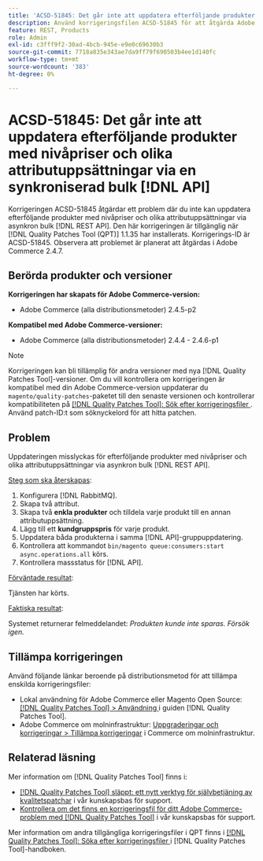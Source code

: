 ```yaml
---
title: 'ACSD-51845: Det går inte att uppdatera efterföljande produkter med nivåpriser och olika attributuppsättningar via en synkroniserad bulk [!DNL API]'
description: Använd korrigeringsfilen ACSD-51845 för att åtgärda Adobe Commerce-problemet, där du inte kan uppdatera efterföljande produkter med nivåpriser och olika attributuppsättningar via asynkron bulk [!DNL REST API].
feature: REST, Products
role: Admin
exl-id: c3fff9f2-30ad-4bcb-945e-e9e0c69630b3
source-git-commit: 7718a835e343ae7da9ff79f690503b4ee1d140fc
workflow-type: tm+mt
source-wordcount: '383'
ht-degree: 0%

---
```


# ACSD-51845: Det går inte att uppdatera efterföljande produkter med nivåpriser och olika attributuppsättningar via en synkroniserad bulk [!DNL API]

Korrigeringen ACSD-51845 åtgärdar ett problem där du inte kan uppdatera efterföljande produkter med nivåpriser och olika attributuppsättningar via asynkron bulk [!DNL REST API]. Den här korrigeringen är tillgänglig när [!DNL Quality Patches Tool (QPT)] 1.1.35 har installerats. Korrigerings-ID är ACSD-51845. Observera att problemet är planerat att åtgärdas i Adobe Commerce 2.4.7.

## Berörda produkter och versioner

**Korrigeringen har skapats för Adobe Commerce-version:**

* Adobe Commerce (alla distributionsmetoder) 2.4.5-p2

**Kompatibel med Adobe Commerce-versioner:**

* Adobe Commerce (alla distributionsmetoder) 2.4.4 - 2.4.6-p1

>[!NOTE]
>
>Korrigeringen kan bli tillämplig för andra versioner med nya [!DNL Quality Patches Tool]-versioner. Om du vill kontrollera om korrigeringen är kompatibel med din Adobe Commerce-version uppdaterar du `magento/quality-patches`-paketet till den senaste versionen och kontrollerar kompatibiliteten på [[!DNL Quality Patches Tool]: Sök efter korrigeringsfiler ](https://experienceleague.adobe.com/tools/commerce-quality-patches/index.html). Använd patch-ID:t som söknyckelord för att hitta patchen.

## Problem

Uppdateringen misslyckas för efterföljande produkter med nivåpriser och olika attributuppsättningar via asynkron bulk [!DNL REST API].

<u>Steg som ska återskapas</u>:

1. Konfigurera [!DNL RabbitMQ].
1. Skapa två attribut.
1. Skapa två **enkla produkter** och tilldela varje produkt till en annan attributuppsättning.
1. Lägg till ett **kundgruppspris** för varje produkt.
1. Uppdatera båda produkterna i samma [!DNL API]-gruppuppdatering.
1. Kontrollera att kommandot `bin/magento queue:consumers:start async.operations.all` körs.
1. Kontrollera massstatus för [!DNL API].

<u>Förväntade resultat</u>:

Tjänsten har körts.

<u>Faktiska resultat</u>:

Systemet returnerar felmeddelandet: *Produkten kunde inte sparas. Försök igen.*

## Tillämpa korrigeringen

Använd följande länkar beroende på distributionsmetod för att tillämpa enskilda korrigeringsfiler:

* Lokal användning för Adobe Commerce eller Magento Open Source: [[!DNL Quality Patches Tool] > Användning ](https://experienceleague.adobe.com/docs/commerce-operations/tools/quality-patches-tool/usage.html) i guiden [!DNL Quality Patches Tool].
* Adobe Commerce om molninfrastruktur: [Uppgraderingar och korrigeringar > Tillämpa korrigeringar](https://experienceleague.adobe.com/docs/commerce-cloud-service/user-guide/develop/upgrade/apply-patches.html) i Commerce om molninfrastruktur.

## Relaterad läsning

Mer information om [!DNL Quality Patches Tool] finns i:

* [[!DNL Quality Patches Tool] släppt: ett nytt verktyg för självbetjäning av kvalitetspatchar](/help/announcements/adobe-commerce-announcements/magento-quality-patches-released-new-tool-to-self-serve-quality-patches.md) i vår kunskapsbas för support.
* [Kontrollera om det finns en korrigeringsfil för ditt Adobe Commerce-problem med  [!DNL Quality Patches Tool]](/help/support-tools/patches-available-in-qpt-tool/check-patch-for-magento-issue-with-magento-quality-patches.md) i vår kunskapsbas för support.

Mer information om andra tillgängliga korrigeringsfiler i QPT finns i [[!DNL Quality Patches Tool]: Söka efter korrigeringsfiler ](https://experienceleague.adobe.com/tools/commerce-quality-patches/index.html) i [!DNL Quality Patches Tool]-handboken.
